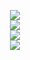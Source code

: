 <p align="center">
  <a href="https://skillicons.dev">
    <img src="https://skillicons.dev/icons?i=symfony,docker" /><br>
    <img src="https://skillicons.dev/icons?i=discord,github,linkedin" /> <br>
    <img src="https://skillicons.dev/icons?i=idea,linux,vscode" /> <br>
    <img src="https://skillicons.dev/icons?i=css,html,java,mysql,php,postgres" /> 
  </a>
</p>